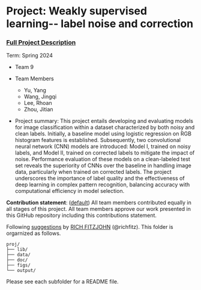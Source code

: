 # Project: Weakly supervised learning-- label noise and correction


### [Full Project Description](doc/project3_desc.md)

Term: Spring 2024

+ Team 9
+ Team Members
	+ Yu, Yang
	+ Wang, Jingqi
	+ Lee, Rhoan
	+ Zhou, Jitian

+ Project summary: This project entails developing and evaluating models for image classification within a dataset characterized by both noisy and clean labels. Initially, a baseline model using logistic regression on RGB histogram features is established. Subsequently, two convolutional neural network (CNN) models are introduced: Model I, trained on noisy labels, and Model II, trained on corrected labels to mitigate the impact of noise. Performance evaluation of these models on a clean-labeled test set reveals the superiority of CNNs over the baseline in handling image data, particularly when trained on corrected labels. The project underscores the importance of label quality and the effectiveness of deep learning in complex pattern recognition, balancing accuracy with computational efficiency in model selection.
  
	
**Contribution statement**: ([default](doc/a_note_on_contributions.md)) All team members contributed equally in all stages of this project. All team members approve our work presented in this GitHub repository including this contributions statement. 

Following [suggestions](http://nicercode.github.io/blog/2013-04-05-projects/) by [RICH FITZJOHN](http://nicercode.github.io/about/#Team) (@richfitz). This folder is orgarnized as follows.

```
proj/
├── lib/
├── data/
├── doc/
├── figs/
└── output/
```

Please see each subfolder for a README file.

